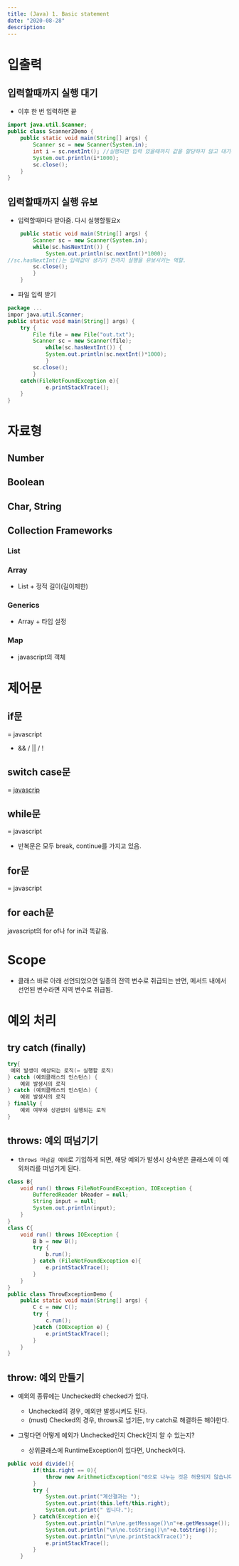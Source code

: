 ```yaml
---
title: (Java) 1. Basic statement
date: "2020-08-28"
description: 
---
```

 
# 입출력

## 입력할때까지 실행 대기
- 이후 한 번 입력하면 끝

```java
import java.util.Scanner;
public class Scanner2Demo {
    public static void main(String[] args) {
        Scanner sc = new Scanner(System.in);
        int i = sc.nextInt(); //실행되면 입력 있을때까지 값을 할당하지 않고 대기상태로 있게됨
        System.out.println(i*1000);
        sc.close();
    }
}
```

## 입력할때까지 실행 유보
- 입력할때마다 받아줌. 다시 실행할필요x

```java
    public static void main(String[] args) {
        Scanner sc = new Scanner(System.in);
        while(sc.hasNextInt()) {
            System.out.println(sc.nextInt()*1000);
//sc.hasNextInt()는 입력값이 생기기 전까지 실행을 유보시키는 역할.
        sc.close();
        }
    }
```

- 파일 입력 받기

```java
package ...
impor java.util.Scanner;
public static void main(String[] args) {
    try {
        File file = new File("out.txt");
        Scanner sc = new Scanner(file);
            while(sc.hasNextInt()) {
            System.out.println(sc.nextInt()*1000);
            }
        sc.close();
        } 
    catch(FileNotFoundException e){
            e.printStackTrace();
    }
}
```

# 자료형
## Number
## Boolean
## Char, String
## Collection Frameworks
### List
### Array
- List + 정적 길이(길이제한)
### Generics
- Array + 타입 설정
### Map
- javascript의 객체

# 제어문
## if문
= javascript
- && / || / !
## switch case문
= <a href="https://developer.mozilla.org/ko/docs/Web/JavaScript/Reference/Statements/switch">javascrip</a>
## while문
= javascript
- 반복문은 모두 break, continue를 가지고 있음.
## for문
= javascript
## for each문
javascript의 for of나 for in과 똑같음.

# Scope
- 클래스 바로 아래 선언되었으면 일종의 전역 변수로 취급되는 반면, 메서드 내에서 선언된 변수라면 지역 변수로 취급됨.

# 예외 처리

## try catch (finally)
```java
try{
 예외 발생이 예상되는 로직(= 실행할 로직)
} catch (예외클래스의 인스턴스) {
    예외 발생시의 로직
} catch (예외클래스의 인스턴스) {
    예외 발생시의 로직
} finally {
    예외 여부와 상관없이 실행되는 로직
}
```

## throws: 예외 떠넘기기
- `throws 떠넘길 예외`로 기입하게 되면, 해당 예외가 발생시 상속받은 클래스에 이 예외처리를 떠넘기게 된다.

```java
class B{
    void run() throws FileNotFoundException, IOException {
        BufferedReader bReader = null;
        String input = null;
        System.out.println(input);
    }
}
class C{
    void run() throws IOException {
        B b = new B();
        try {
            b.run();
        } catch (FileNotFoundException e){
            e.printStackTrace();
        }
    }
}
public class ThrowExceptionDemo {
    public static void main(String[] args) {
        C c = new C();
        try {
            c.run();
        }catch (IOException e) {
            e.printStackTrace();
        }    
    }   
}
```

## throw: 예외 만들기
- 예외의 종류에는 Unchecked와 checked가 있다.
    - Unchecked의 경우, 예외만 발생시켜도 된다.
    - (must) Checked의 경우, throws로 넘기든, try catch로 해결하든 해야한다.

- 그렇다면 어떻게 예외가 Unchecked인지 Check인지 알 수 있는지?
    - 상위클래스에 RuntimeException이 있다면, Uncheck이다.

```java
public void divide(){
        if(this.right == 0){
            throw new ArithmeticException("0으로 나누는 것은 허용되지 않습니다.");
        }
        try {
            System.out.print("계산결과는 ");
            System.out.print(this.left/this.right);
            System.out.print(" 입니다.");
        } catch(Exception e){
            System.out.println("\n\ne.getMessage()\n"+e.getMessage());
            System.out.println("\n\ne.toString()\n"+e.toString());
            System.out.println("\n\ne.printStackTrace()");
            e.printStackTrace();
        }
    }
```

